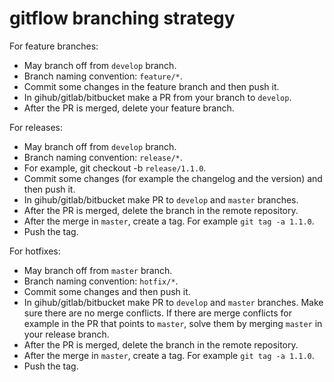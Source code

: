# gitflow branching strategy

For feature branches:

- May branch off from `develop` branch.
- Branch naming convention: `feature/*`.
- Commit some changes in the feature branch and then push it.
- In gihub/gitlab/bitbucket make a PR from your branch to `develop`.
- After the PR is merged, delete your feature branch.

For releases:

- May branch off from `develop` branch.
- Branch naming convention: `release/*`.
- For example, git checkout -b `release/1.1.0`.
- Commit some changes (for example the changelog and the version) and then push it.
- In gihub/gitlab/bitbucket make PR to `develop` and `master` branches.
- After the PR is merged, delete the branch in the remote repository.
- After the merge in `master`, create a tag. For example `git tag -a 1.1.0`.
- Push the tag.

For hotfixes:

- May branch off from `master` branch.
- Branch naming convention: `hotfix/*`.
- Commit some changes and then push it.
- In gihub/gitlab/bitbucket make PR to `develop` and `master` branches. Make sure there are no merge conflicts. If there are merge conflicts for example in the PR that points to `master`, solve them by merging `master` in your release branch.
- After the PR is merged, delete the branch in the remote repository.
- After the merge in `master`, create a tag. For example `git tag -a 1.1.0`.
- Push the tag.
